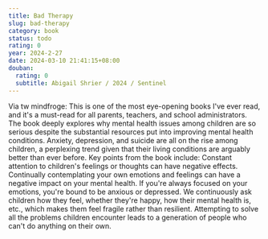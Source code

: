 ```yaml
---
title: Bad Therapy
slug: bad-therapy
category: book
status: todo
rating: 0
year: 2024-2-27
date: 2024-03-10 21:41:15+08:00
douban:
  rating: 0
  subtitle: Abigail Shrier / 2024 / Sentinel
---
```


Via tw mindfroge: This is one of the most eye-opening books I've ever read, and it's a must-read for all parents, teachers, and school administrators. The book deeply explores why mental health issues among children are so serious despite the substantial resources put into improving mental health conditions. Anxiety, depression, and suicide are all on the rise among children, a perplexing trend given that their living conditions are arguably better than ever before. Key points from the book include: Constant attention to children's feelings or thoughts can have negative effects. Continually contemplating your own emotions and feelings can have a negative impact on your mental health. If you're always focused on your emotions, you're bound to be anxious or depressed. We continuously ask children how they feel, whether they're happy, how their mental health is, etc., which makes them feel fragile rather than resilient. Attempting to solve all the problems children encounter leads to a generation of people who can't do anything on their own.
